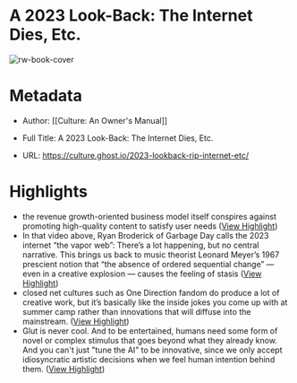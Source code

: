 # A 2023 Look-Back: The Internet Dies, Etc.

![rw-book-cover](https://culture.ghost.io/content/images/2023/12/PXL_20231210_072818156.NIGHT-EDIT.jpg)

# Metadata
- Author: [[Culture: An Owner's Manual]]
- Full Title: A 2023 Look-Back: The Internet Dies, Etc.

- URL: https://culture.ghost.io/2023-lookback-rip-internet-etc/

# Highlights
- the revenue growth-oriented business model itself conspires against promoting high-quality content to satisfy user needs ([View Highlight](https://read.readwise.io/read/01hhxwv8zsb5rsz64pte2t9c4v))
- In that video above, Ryan Broderick of Garbage Day calls the 2023 internet “the vapor web”: There’s a lot happening, but no central narrative. This brings us back to music theorist Leonard Meyer’s 1967 prescient notion that “the absence of ordered sequential change” — even in a creative explosion — causes the feeling of stasis ([View Highlight](https://read.readwise.io/read/01hhxwvw98jjse44ymx0fzeyra))
- closed net cultures such as One Direction fandom do produce a lot of creative work, but it’s basically like the inside jokes you come up with at summer camp rather than innovations that will diffuse into the mainstream. ([View Highlight](https://read.readwise.io/read/01hhxwwh4vevnaf59c61cx5yqn))
- Glut is never cool. And to be entertained, humans need some form of novel or complex stimulus that goes beyond what they already know. And you can't just "tune the AI" to be innovative, since we only accept idiosyncratic artistic decisions when we feel human intention behind them. ([View Highlight](https://read.readwise.io/read/01hhxx1cbrnqzx1y6f7v16k4cc))
